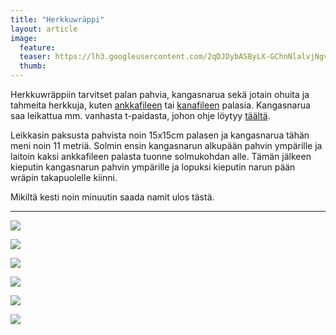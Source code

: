 ```yaml
---
title: "Herkkuwräppi"
layout: article
image:
  feature:
  teaser: https://lh3.googleusercontent.com/2qDJDybASByLX-GChnNlalvjNgvmScHZiFqzTNq9yUURDc1er2F9v6e00SeYEOwLYZ8LU8Lze8dbOCMmIOGvfy1ZctO3RVBH6sIdSZ27zghrFh_0atwNsz8PS2uL7PtMRzM_yjq2b6q_vRa2Px5Ga7aP9_NQmcWle0bCbn5hqUl-eQXUhD0P9Q_70nTlntcngGJ1y_ubmAweUlv80Kja46OvIAm__-MRlCb6UDBSrDRv6YpZQOIgIsfrYd6znNlGs8ugS4Vo9A6fRdBOb-1aBWO9N74CT9M8Z9Rou0l42C19gG17olBCo2XAcuVEVB1llOlIu1ixl0q8VtTxtrXPXK8L6ph6KQQeuSNWgIYUfQldY1YkqiIwY_JyCcBp1SSrzBlY_Mj_4GI8GsQZZK3elXZIhti5vuRDQ9mIg3hlTEPUlHlIHT_axnpMyzgzXzdbasE0VhrZ2rZNP-0hZ0LbLNGczqo119guKsFizFSJ1rKmv8u5sxZmLJ9Sx_gi_U8Jn0GWuRQHM9W4yElGB6kLgRMXwSBJbjsmigs3fu7CKfg=w245
  thumb:
---
```


Herkkuwräppiin tarvitset palan pahvia, kangasnarua sekä jotain ohuita ja tahmeita herkkuja, kuten [ankkafileen](http://clk.tradedoubler.com/click?p(240480)a(2526211)g(21401374)url(https://www.mustijamirri.fi/brit-care-let-s-bite-ankanrinta-80-g-018621-1)) tai [kanafileen](http://clk.tradedoubler.com/click?p(210840)a(2526211)g(19927404)url(http://www.zooplus.fi/shop/koirat/luut/puruliuskat/rocco/171756)) palasia. Kangasnarua saa leikattua mm. vanhasta t-paidasta, johon ohje löytyy [täältä](http://minimuutti.com/aktivointi/kangaspallo/).

Leikkasin paksusta pahvista noin 15x15cm palasen ja kangasnarua tähän meni noin 11 metriä. Solmin ensin kangasnarun alkupään pahvin ympärille ja laitoin kaksi ankkafileen palasta tuonne solmukohdan alle. Tämän jälkeen kieputin kangasnarun pahvin ympärille ja lopuksi kieputin narun pään wräpin takapuolelle kiinni.

Mikiltä kesti noin minuutin saada namit ulos tästä.

---

[![](https://lh3.googleusercontent.com/LF4WFs4TnS9fAOPsT9wJnaQdcJjF2UaULsoIRWTZHEuUhntreJxddK0XM8FmfFl8QYHWXsLQ-XSglu0XpZHmInoXWcWQ6sdawqco6SJ6deI6CbcvCch1cN_YCN-5bXiMZ2VF19EsTOIN-l0yvb-yfBlH0hFepn7cc_pbATvjFKt7aSYmDtG1CrDPXMURf83P3euoe1meyAV1LJ93Oe-IZNk5wSHfekAAO_i9IdWx5VJyrc52aaTHMhNtOmPD1XWuVAKkkweiqDFkts2P5u2nG3qAufvB4W0QirxFWEW1OqUCEyFqb0VNRoSMpCm1_ezrVLLbShJrz1dkGvjQXsbdQCWZsKGiHHOBt3NfTB8FXdaQEiRDUKuhyqJgd_XmEQYs2Qw4XSdmKdL2s5NJziprmb-nELrbhDZRRpWOSH7LFXAzpHLt46JJjy6G0m6ZbZug2fp81AoktfD-P4pBZ5D4J-G6bdLZA1RKJQSZHYri6PlvzCyKAW6Pna_2Dwd_AHv8YCXaWXrt-pz8XwDIFk8VkF-HwZ1lNXM8Fh8j8x3heT8=w800)](https://lh3.googleusercontent.com/LF4WFs4TnS9fAOPsT9wJnaQdcJjF2UaULsoIRWTZHEuUhntreJxddK0XM8FmfFl8QYHWXsLQ-XSglu0XpZHmInoXWcWQ6sdawqco6SJ6deI6CbcvCch1cN_YCN-5bXiMZ2VF19EsTOIN-l0yvb-yfBlH0hFepn7cc_pbATvjFKt7aSYmDtG1CrDPXMURf83P3euoe1meyAV1LJ93Oe-IZNk5wSHfekAAO_i9IdWx5VJyrc52aaTHMhNtOmPD1XWuVAKkkweiqDFkts2P5u2nG3qAufvB4W0QirxFWEW1OqUCEyFqb0VNRoSMpCm1_ezrVLLbShJrz1dkGvjQXsbdQCWZsKGiHHOBt3NfTB8FXdaQEiRDUKuhyqJgd_XmEQYs2Qw4XSdmKdL2s5NJziprmb-nELrbhDZRRpWOSH7LFXAzpHLt46JJjy6G0m6ZbZug2fp81AoktfD-P4pBZ5D4J-G6bdLZA1RKJQSZHYri6PlvzCyKAW6Pna_2Dwd_AHv8YCXaWXrt-pz8XwDIFk8VkF-HwZ1lNXM8Fh8j8x3heT8=s0)

[![](https://lh3.googleusercontent.com/p2pGvyD_j58d_WpHP42OAfdIvTI0tFRi2xaHEwC5mXGbA92rDu0XmJ7OH2x8GQ9IAoF41lki66zvQngKs5wf39e1xxXymsvqgVcFsc9-7dT2tNzGtZF9_BEn2tf3-9OJC2Uqt8WYAbyuydANtzzjogeZgEGFtkgv_Gg2J68tGHmazD71INLVZBYBrqHAjsMzhJ_ri_7fdA06lVlsmGX9XyNAKpB18vTwzOTZxLlqPBOSmT1KnwdTWSw2_o7ZQDxpi_RWdAx35zeCokfzombPDBFLCKk074v0OUKjBwDKy577zq76z77TuYYsRaIzrGfkJ902-F6wMxjfOZUKM_wfS5SOl6Qexa-CL1TMTuwfViyo9zGogGzciFJjZe0-VA9WNYfT46mzifEJ5Wb1RPQhxgQm9jfQpnZK4aSK_1rYreLLc0pqUR0tnhflJd9viTwd5A19lYSvX6PHoq-mFieoVr_tR9sXE3Gaw8gKrUexm6SjJa_yfASJyk2BE2BQhEoden2eaGicIL3l_ioIo_4MN9ACossIb5IEo-c7aQ-DtAY=w800)](https://lh3.googleusercontent.com/p2pGvyD_j58d_WpHP42OAfdIvTI0tFRi2xaHEwC5mXGbA92rDu0XmJ7OH2x8GQ9IAoF41lki66zvQngKs5wf39e1xxXymsvqgVcFsc9-7dT2tNzGtZF9_BEn2tf3-9OJC2Uqt8WYAbyuydANtzzjogeZgEGFtkgv_Gg2J68tGHmazD71INLVZBYBrqHAjsMzhJ_ri_7fdA06lVlsmGX9XyNAKpB18vTwzOTZxLlqPBOSmT1KnwdTWSw2_o7ZQDxpi_RWdAx35zeCokfzombPDBFLCKk074v0OUKjBwDKy577zq76z77TuYYsRaIzrGfkJ902-F6wMxjfOZUKM_wfS5SOl6Qexa-CL1TMTuwfViyo9zGogGzciFJjZe0-VA9WNYfT46mzifEJ5Wb1RPQhxgQm9jfQpnZK4aSK_1rYreLLc0pqUR0tnhflJd9viTwd5A19lYSvX6PHoq-mFieoVr_tR9sXE3Gaw8gKrUexm6SjJa_yfASJyk2BE2BQhEoden2eaGicIL3l_ioIo_4MN9ACossIb5IEo-c7aQ-DtAY=s0)

[![](https://lh3.googleusercontent.com/BjD3PVHbI2EwVNXwZ_sUOtgqjMZGQuHG4anvlgEksn2ak4EpHO3NJEhRoNSqyTEmxFwVWFyoCpRzkPzFyPH8mnQF4w9_1mKXseJDuSKPFktA2c6asxT8eFaADKz8klGhuJeE5HPYu-6lGvmdzep-tnu3ThLXO44Ll5q1qTEdyrD1GQArp6ppIzLDEErLJw3WIptaY-gSxJJrhgdgvpCVZFH31ugHMUBgq-WVdgTKkvKJwSZzfYH3LNFn9rVwIHw1aVyEqLnpmrNJlsAa-H2ixCWkLUhBbx472IRG4o_JfToClj2nvMKnPfCYAUvYqYDRK3144B2SOZLcGA6pizebzcxjMSJXw-C5cGPSMHwcXrqJMkMHO3V29mn6o4tDKfC74pJE9E2HFdtxzMxPSb9z8wMBbkPNT9j6pv5nRewrlRNDGlnsTxWmtqPfCcIbziL3SkNqBanEXH4vQ9TRiLPSIXf-W8vEXLhtSKIIYijoA7FeFc_zB5v4RkJW8jHcrXljjQmnuDjvFL071LSwqVLhuqH4gzDJhw-2RO6k4e6UAJA=w800)](https://lh3.googleusercontent.com/BjD3PVHbI2EwVNXwZ_sUOtgqjMZGQuHG4anvlgEksn2ak4EpHO3NJEhRoNSqyTEmxFwVWFyoCpRzkPzFyPH8mnQF4w9_1mKXseJDuSKPFktA2c6asxT8eFaADKz8klGhuJeE5HPYu-6lGvmdzep-tnu3ThLXO44Ll5q1qTEdyrD1GQArp6ppIzLDEErLJw3WIptaY-gSxJJrhgdgvpCVZFH31ugHMUBgq-WVdgTKkvKJwSZzfYH3LNFn9rVwIHw1aVyEqLnpmrNJlsAa-H2ixCWkLUhBbx472IRG4o_JfToClj2nvMKnPfCYAUvYqYDRK3144B2SOZLcGA6pizebzcxjMSJXw-C5cGPSMHwcXrqJMkMHO3V29mn6o4tDKfC74pJE9E2HFdtxzMxPSb9z8wMBbkPNT9j6pv5nRewrlRNDGlnsTxWmtqPfCcIbziL3SkNqBanEXH4vQ9TRiLPSIXf-W8vEXLhtSKIIYijoA7FeFc_zB5v4RkJW8jHcrXljjQmnuDjvFL071LSwqVLhuqH4gzDJhw-2RO6k4e6UAJA=s0)

[![](https://lh3.googleusercontent.com/JNek8qSecf20k_aVmKSjv1XgUC0HdkpO2IaBISx7OIcI2Kb3TVSIIeOdIXIxGur47wvqdQkA9v0mbHDjOGrT4LmJ5C2lQ_cydEg1GMLwX3rylDTenBKDL5LMPC2hizQTFZYkFj-Ii10hMckFl1siOjuNyoelLBvF4lDZ5hdhdxg6wYZ7Ifxf2NogVkI6VuZ4RmKCkX4b-w7oQ1v7DyxWxD0O-UXVyQiHN8ERLZXZJdj7YZ4xPc7BbtE9e7BuT5nakJ4WFiwakNU3J8delWRiOt2bxYUNNPuI_TpE_iqiUSQjPquX9qV3beQ3-mlnzeUfMa7H4c0x3fyXyENEl8gPOI25s2XKqQMGtuMosaAztlAHJfYvOP_FUIeBJX_AoGkbzHAMrMQ4fQxfNodAwgrg3AKYtJzcY4lH2p4ewwFaY-DzJmW_aA-T1bQS72qiQ2J1Cu5a7gSJZYB3dTNEgL7xUvVbO17sgl_CQ7kR1SJS3jqfPIFJcMFOrBh6kxv4pJQESQROnlTmwwl5hzyESKb3ndcSwK2T-y6uwou5f6OYbBU=w800)](https://lh3.googleusercontent.com/JNek8qSecf20k_aVmKSjv1XgUC0HdkpO2IaBISx7OIcI2Kb3TVSIIeOdIXIxGur47wvqdQkA9v0mbHDjOGrT4LmJ5C2lQ_cydEg1GMLwX3rylDTenBKDL5LMPC2hizQTFZYkFj-Ii10hMckFl1siOjuNyoelLBvF4lDZ5hdhdxg6wYZ7Ifxf2NogVkI6VuZ4RmKCkX4b-w7oQ1v7DyxWxD0O-UXVyQiHN8ERLZXZJdj7YZ4xPc7BbtE9e7BuT5nakJ4WFiwakNU3J8delWRiOt2bxYUNNPuI_TpE_iqiUSQjPquX9qV3beQ3-mlnzeUfMa7H4c0x3fyXyENEl8gPOI25s2XKqQMGtuMosaAztlAHJfYvOP_FUIeBJX_AoGkbzHAMrMQ4fQxfNodAwgrg3AKYtJzcY4lH2p4ewwFaY-DzJmW_aA-T1bQS72qiQ2J1Cu5a7gSJZYB3dTNEgL7xUvVbO17sgl_CQ7kR1SJS3jqfPIFJcMFOrBh6kxv4pJQESQROnlTmwwl5hzyESKb3ndcSwK2T-y6uwou5f6OYbBU=s0)

[![](https://lh3.googleusercontent.com/x7h36rUsmh1WE1olAx0lfqJhnW0_iIP0ogkwn20yy9hTIM3nkjRL_O8pHF5ltWE5PWW-zwVEUru9lf0g3_sASbdJxX7LNYy58HwvquHn-UvNbPBUFY8Kh2EGc7K6SucNDAJ3FEZKV-f46Ne-_pSRkWOXRUPcZBEE60qhRyq-JzSMzRJkNhEO6bptnLQtI3wZ_TMPdkWoAkgUinS7AFzhTVP_gYNLfnX8rrWUTX7egsdpstSHFmHOMoDsjowKCoFe-63py461FmE2E7oXBL4mtz1NVz4riI6898YnIeUD-vjM5XLu1CcW1lXOuSC8B_W2wjkPHC1Qw4WxuVf2UDsTNoyOKN1IRuYePNKi3P-PnHsAfUocduhWL-BjbMwjVgHJdmnxhNr6oti6ZY0VEshaqox36Pb9rpy1LzjAgznnlExuZzYRFs1mVB3gskBIseIfPbSKnbAVDZg6PI1FNURqGyyDPczIp6EvCyez0FfyE3UdIgEloY1Kzubh2U_fYBq4-N8Tf2Ays9-SFl0ESxxsxn8474w5if6UmtOmVkpgUVk=w800)](https://lh3.googleusercontent.com/x7h36rUsmh1WE1olAx0lfqJhnW0_iIP0ogkwn20yy9hTIM3nkjRL_O8pHF5ltWE5PWW-zwVEUru9lf0g3_sASbdJxX7LNYy58HwvquHn-UvNbPBUFY8Kh2EGc7K6SucNDAJ3FEZKV-f46Ne-_pSRkWOXRUPcZBEE60qhRyq-JzSMzRJkNhEO6bptnLQtI3wZ_TMPdkWoAkgUinS7AFzhTVP_gYNLfnX8rrWUTX7egsdpstSHFmHOMoDsjowKCoFe-63py461FmE2E7oXBL4mtz1NVz4riI6898YnIeUD-vjM5XLu1CcW1lXOuSC8B_W2wjkPHC1Qw4WxuVf2UDsTNoyOKN1IRuYePNKi3P-PnHsAfUocduhWL-BjbMwjVgHJdmnxhNr6oti6ZY0VEshaqox36Pb9rpy1LzjAgznnlExuZzYRFs1mVB3gskBIseIfPbSKnbAVDZg6PI1FNURqGyyDPczIp6EvCyez0FfyE3UdIgEloY1Kzubh2U_fYBq4-N8Tf2Ays9-SFl0ESxxsxn8474w5if6UmtOmVkpgUVk=s0)

[![](https://lh3.googleusercontent.com/UxvSzwqI7XAgt8Ci06utoIQNKIylUUuQTQLNQf1ody4auyhAD0CyT8Itgc-H9tVRZF-AWtWYIBv8POwH9wm-qD8U-XRNxFe1lNoB7DCV0Bje2h-NqMxLWSr2Rv9RIgqt-G3QUHR7B3n9c2TcBcTkJrKA_9px0i09H3pGxac8qgSZsOPxwkGCNuWhQ-nSCrHwQX2NFISLw0a3mRmR2H0dW0rGLI2rSEopXgR2tT_gxPDxB0hdF0LGzhVz2_FCUGz4LRBhy-Iy29AryKH-MPxIh8J6-e59nM75_B9UHAQtC2qlJaEv4tVvi8Y4fh7TQg9nvrPlqBFhkVWrG07srl2jWYiWMrnPOCM20xMGjdhj3cKb46MQzHPpad9IJpUowf5RK49BsOJhMBXcYgJt51-JrJN6x6f-kcbMa_u__Qc4vfQAdcG-l6TJbtaQ156fJZgbKKLdc1YyB60HIHjsS3CzzS6y4Ilr_sYR5F7vf03VBcKcdCv0Tdif3LfjIfIc7hKHCIQL13ZR7FGKKgjZ8VmDnUz7J2JIbpisqXuFU0RNsTY=w800)](https://lh3.googleusercontent.com/UxvSzwqI7XAgt8Ci06utoIQNKIylUUuQTQLNQf1ody4auyhAD0CyT8Itgc-H9tVRZF-AWtWYIBv8POwH9wm-qD8U-XRNxFe1lNoB7DCV0Bje2h-NqMxLWSr2Rv9RIgqt-G3QUHR7B3n9c2TcBcTkJrKA_9px0i09H3pGxac8qgSZsOPxwkGCNuWhQ-nSCrHwQX2NFISLw0a3mRmR2H0dW0rGLI2rSEopXgR2tT_gxPDxB0hdF0LGzhVz2_FCUGz4LRBhy-Iy29AryKH-MPxIh8J6-e59nM75_B9UHAQtC2qlJaEv4tVvi8Y4fh7TQg9nvrPlqBFhkVWrG07srl2jWYiWMrnPOCM20xMGjdhj3cKb46MQzHPpad9IJpUowf5RK49BsOJhMBXcYgJt51-JrJN6x6f-kcbMa_u__Qc4vfQAdcG-l6TJbtaQ156fJZgbKKLdc1YyB60HIHjsS3CzzS6y4Ilr_sYR5F7vf03VBcKcdCv0Tdif3LfjIfIc7hKHCIQL13ZR7FGKKgjZ8VmDnUz7J2JIbpisqXuFU0RNsTY=s0)
